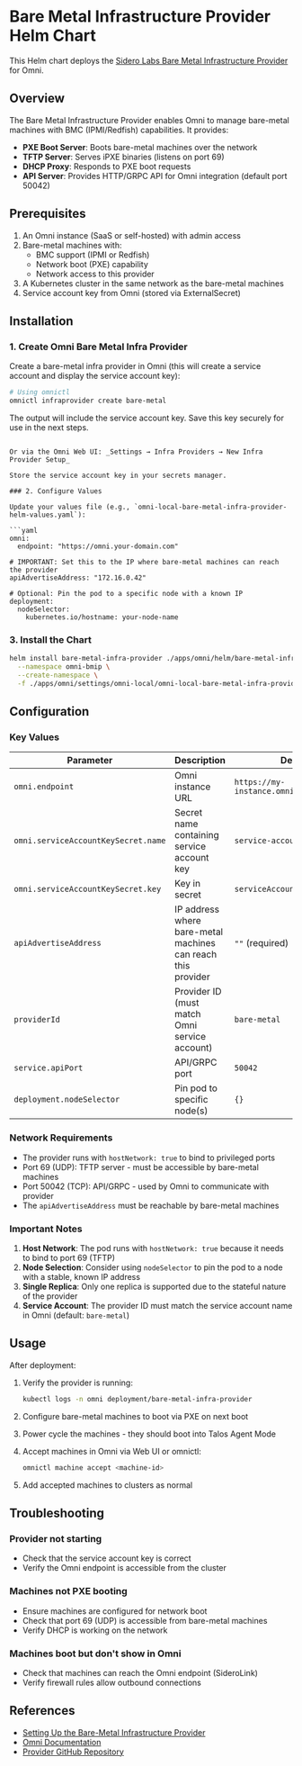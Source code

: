 # Bare Metal Infrastructure Provider Helm Chart

This Helm chart deploys the [Sidero Labs Bare Metal Infrastructure Provider](https://docs.siderolabs.com/omni/omni-cluster-setup/setting-up-the-bare-metal-infrastructure-provider) for Omni.

## Overview

The Bare Metal Infrastructure Provider enables Omni to manage bare-metal machines with BMC (IPMI/Redfish) capabilities. It provides:

- **PXE Boot Server**: Boots bare-metal machines over the network
- **TFTP Server**: Serves iPXE binaries (listens on port 69)
- **DHCP Proxy**: Responds to PXE boot requests
- **API Server**: Provides HTTP/GRPC API for Omni integration (default port 50042)

## Prerequisites

1. An Omni instance (SaaS or self-hosted) with admin access
2. Bare-metal machines with:
   - BMC support (IPMI or Redfish)
   - Network boot (PXE) capability
   - Network access to this provider
3. A Kubernetes cluster in the same network as the bare-metal machines
4. Service account key from Omni (stored via ExternalSecret)

## Installation

### 1. Create Omni Bare Metal Infra Provider

Create a bare-metal infra provider in Omni (this will create a service account and display the service account key):

```bash
# Using omnictl
omnictl infraprovider create bare-metal
```

The output will include the service account key. Save this key securely for use in the next steps.
```

Or via the Omni Web UI: _Settings → Infra Providers → New Infra Provider Setup_

Store the service account key in your secrets manager.

### 2. Configure Values

Update your values file (e.g., `omni-local-bare-metal-infra-provider-helm-values.yaml`):

```yaml
omni:
  endpoint: "https://omni.your-domain.com"
  
# IMPORTANT: Set this to the IP where bare-metal machines can reach the provider
apiAdvertiseAddress: "172.16.0.42"

# Optional: Pin the pod to a specific node with a known IP
deployment:
  nodeSelector:
    kubernetes.io/hostname: your-node-name
```

### 3. Install the Chart

```bash
helm install bare-metal-infra-provider ./apps/omni/helm/bare-metal-infra-provider \
  --namespace omni-bmip \
  --create-namespace \
  -f ./apps/omni/settings/omni-local/omni-local-bare-metal-infra-provider-helm-values.yaml
```

## Configuration

### Key Values

| Parameter                           | Description                                                  | Default                                  |
| ----------------------------------- | ------------------------------------------------------------ | ---------------------------------------- |
| `omni.endpoint`                     | Omni instance URL                                            | `https://my-instance.omni.siderolabs.io` |
| `omni.serviceAccountKeySecret.name` | Secret name containing service account key                   | `service-account-key`                    |
| `omni.serviceAccountKeySecret.key`  | Key in secret                                                | `serviceAccountKey`                      |
| `apiAdvertiseAddress`               | IP address where bare-metal machines can reach this provider | `""` (required)                          |
| `providerId`                        | Provider ID (must match Omni service account)                | `bare-metal`                             |
| `service.apiPort`                   | API/GRPC port                                                | `50042`                                  |
| `deployment.nodeSelector`           | Pin pod to specific node(s)                                  | `{}`                                     |

### Network Requirements

- The provider runs with `hostNetwork: true` to bind to privileged ports
- Port 69 (UDP): TFTP server - must be accessible by bare-metal machines
- Port 50042 (TCP): API/GRPC - used by Omni to communicate with provider
- The `apiAdvertiseAddress` must be reachable by bare-metal machines

### Important Notes

1. **Host Network**: The pod runs with `hostNetwork: true` because it needs to bind to port 69 (TFTP)
2. **Node Selection**: Consider using `nodeSelector` to pin the pod to a node with a stable, known IP address
3. **Single Replica**: Only one replica is supported due to the stateful nature of the provider
4. **Service Account**: The provider ID must match the service account name in Omni (default: `bare-metal`)

## Usage

After deployment:

1. Verify the provider is running:
   ```bash
   kubectl logs -n omni deployment/bare-metal-infra-provider
   ```

2. Configure bare-metal machines to boot via PXE on next boot

3. Power cycle the machines - they should boot into Talos Agent Mode

4. Accept machines in Omni via Web UI or omnictl:
   ```bash
   omnictl machine accept <machine-id>
   ```

5. Add accepted machines to clusters as normal

## Troubleshooting

### Provider not starting
- Check that the service account key is correct
- Verify the Omni endpoint is accessible from the cluster

### Machines not PXE booting
- Ensure machines are configured for network boot
- Check that port 69 (UDP) is accessible from bare-metal machines
- Verify DHCP is working on the network

### Machines boot but don't show in Omni
- Check that machines can reach the Omni endpoint (SideroLink)
- Verify firewall rules allow outbound connections

## References

- [Setting Up the Bare-Metal Infrastructure Provider](https://docs.siderolabs.com/omni/omni-cluster-setup/setting-up-the-bare-metal-infrastructure-provider)
- [Omni Documentation](https://docs.siderolabs.com/omni/)
- [Provider GitHub Repository](https://github.com/siderolabs/omni-infra-provider-bare-metal)

